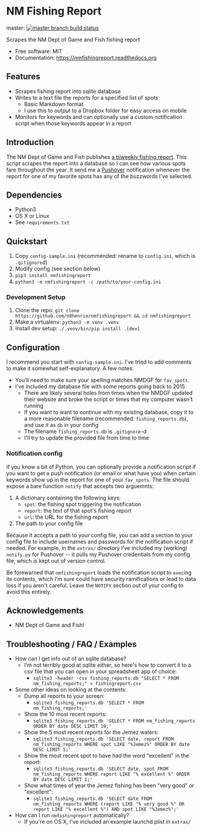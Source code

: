 # NM Fishing Report

master: [![master branch build
status](https://github.com/n8henrie/nmfishingreport/actions/workflows/python-package.yml/badge.svg?branch=master)](https://github.com/n8henrie/nmfishingreport/actions/workflows/python-package.yml)

Scrapes the NM Dept of Game and Fish fishing report

- Free software: MIT
- Documentation: https://nmfishingreport.readthedocs.org

## Features

- Scrapes fishing report into sqlite database
- Writes to a text file the reports for a specified list of spots
    - Basic Markdown format
    - I use this to output to a Dropbox folder for easy access on mobile
- Monitors for keywords and can optionally use a custom notification script
  when those keywords appear in a report

## Introduction

The NM Dept of Game and Fish publishes [a biweekly fishing
report](http://www.wildlife.state.nm.us/fishing/weekly-report/). This script
scrapes the report into a database so I can see how various spots fare
throughout the year. It send me a [Pushover](https://pushover.net/)
notification whenever the report for one of my favorite spots has any of the
buzzwords I've selected.

## Dependencies

- Python3
- OS X or Linux
- See `requirements.txt`

## Quickstart

1. Copy `config-sample.ini` (recommended: rename to `config.ini`, which is
   `.gitignore`d)
1. Modify config (see section below)
1. `pip3 install nmfishingreport`
1. `python3 -m nmfishingreport -c /path/to/your-config.ini`

### Development Setup

1. Clone the repo: `git clone https://github.com/n8henrie/nmfishingreport && cd
   nmfishingreport`
1. Make a virtualenv: `python3 -m venv .venv`
1. Install dev setup: `./.venv/bin/pip install .[dev]`

## Configuration

I recommend you start with `config-sample.ini`. I've tried to add comments to
make it somewhat self-explanatory. A few notes:

- You'll need to make sure your spelling matches NMDGF for `fav_spots`.
- I've included my database file with some reports going back to 2015
    - There are likely several holes from times when the NMDGF updated their
      website and broke the script or times that my computer wasn't running
    - If you want to want to continue with my existing database, copy it to a
      more reasonable filename (recommended: `fishing_reports.db`), and use it
      as `db` in your config
    - The filename `fishing_reports.db` is `.gitignore`-d
    - I'll try to update the provided file from time to time

### Notification config

If you know a bit of Python, you can optionally provide a notification script
if you want to get a push notification (or email or what have you) when certain
keywords show up in the report for one of your `fav_spots`. The file should
expose a bare function `notify` that accepts two arguemnts:

1. A dictionary containing the following keys:
    - `spot`: the fishing spot triggering the notification
    - `report`: the text of that spot's fishing report
    - `url`: the URL for the fishing report
1. The path to your config file

Because it accepts a path to your config file, you can add a section to your
config file to include usernames and passwords for the notification script if
needed. For example, in the `extras/` directory I've included my (working)
`notify.py` for Pushover -- it pulls my Pushover credentials from my config
file, which is kept out of version control.

Be forewarned that `nmfishingreport` loads the notification script to `exec`ing
its contents, which I'm sure could have security ramifications or lead to data
loss if you aren't careful. Leave the `NOTIFY` section out of your config to
avoid this entirely.

## Acknowledgements

- NM Dept of Game and Fish!

## Troubleshooting / FAQ / Examples

- How can I get info out of an sqlite database?
    - I'm not terribly good at sqlite either, so here's how to convert it to a
      csv file that you can open in your spreadsheet app of choice:
      - `sqlite3 -header -csv fishing_reports.db "SELECT * FROM nm_fishing_reports;" > fishingreport.csv`
- Some other ideas on looking at the contents:
    - Dump all reports to your screen:
        - `sqlite3 fishing_reports.db 'SELECT * FROM nm_fishing_reports;'`
    - Show the 10 most recent reports:
        - `sqlite3 fishing_reports.db 'SELECT * FROM nm_fishing_reports ORDER BY date DESC LIMIT 10;'`
    - Show the 5 most recent reports for the Jemez waters:
        - `sqlite3 fishing_reports.db 'SELECT date, report FROM nm_fishing_reports WHERE spot LIKE "%Jemez%" ORDER BY date DESC LIMIT 5;'`
    - Show the most recent spot to have had the word "excellent" in the report:
        - `sqlite3 fishing_reports.db 'SELECT date, spot FROM nm_fishing_reports WHERE report LIKE "% excellent %" ORDER BY date DESC LIMIT 1;'`
    - Show what times of year the Jemez fishing has been "very good" or
      "excellent":
        - `sqlite3 fishing_reports.db 'SELECT date FROM nm_fishing_reports WHERE (report LIKE "% very good %" OR report LIKE "% excellent %") AND spot LIKE "%Jemez%";'`
- How can I run `nmfishingreport` automatically?
    - If you're on OS X, I've included an example launchd plist in `extras/`
